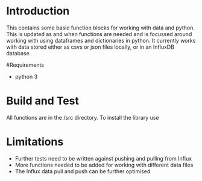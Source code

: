 # Introduction 
This contains some basic function blocks for working with data and python. This is updated as and when functions are needed and is focussed around working with using dataframes and dictionaries in python. It currently works with data stored either as csvs or json files locally, or in an InfluxDB database. 

#Requirements
- python 3

# Build and Test
All functions are in the /src directory. 
To install the library use

# Limitations
- Further tests need to be written against pushing and pulling from Influx
- More functions needed to be added for working with different data files
- The Influx data pull and push can be further optimised